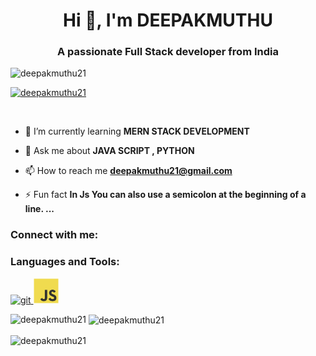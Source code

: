 <h1 align="center">Hi 👋, I'm DEEPAKMUTHU</h1>
<h3 align="center">A passionate Full Stack  developer from India</h3>

<p align="left"> <img src="https://komarev.com/ghpvc/?username=deepakmuthu21&label=Profile%20views&color=0e75b6&style=flat" alt="deepakmuthu21" /> </p>

<p align="left"> <a href="https://github.com/ryo-ma/github-profile-trophy"><img src="https://github-profile-trophy.vercel.app/?username=deepakmuthu21" alt="deepakmuthu21" /></a> </p>

<p align="left"> <a href="https://twitter.com/" target="blank"><img src="https://img.shields.io/twitter/follow/?logo=twitter&style=for-the-badge" alt="" /></a> </p>

- 🌱 I’m currently learning **MERN STACK DEVELOPMENT**

- 💬 Ask me about **JAVA SCRIPT , PYTHON**

- 📫 How to reach me **deepakmuthu21@gmail.com**

- ⚡ Fun fact **In Js You can also use a semicolon at the beginning of a line. ...**

<h3 align="left">Connect with me:</h3>
<p align="left">
</p>

<h3 align="left">Languages and Tools:</h3>
<p align="left"> <a href="https://git-scm.com/" target="_blank" rel="noreferrer"> <img src="https://www.vectorlogo.zone/logos/git-scm/git-scm-icon.svg" alt="git" width="40" height="40"/> </a> <a href="https://developer.mozilla.org/en-US/docs/Web/JavaScript" target="_blank" rel="noreferrer"> <img src="https://raw.githubusercontent.com/devicons/devicon/master/icons/javascript/javascript-original.svg" alt="javascript" width="40" height="40"/> </a> </p>

<p><img align="left" src="https://github-readme-stats.vercel.app/api/top-langs?username=deepakmuthu21&show_icons=true&locale=en&layout=compact" alt="deepakmuthu21" /></p>

<p>&nbsp;<img align="center" src="https://github-readme-stats.vercel.app/api?username=deepakmuthu21&show_icons=true&locale=en" alt="deepakmuthu21" /></p>

<p><img align="center" src="https://github-readme-streak-stats.herokuapp.com/?user=deepakmuthu21&" alt="deepakmuthu21" /></p>
